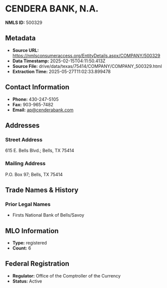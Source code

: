 # CENDERA BANK, N.A.

**NMLS ID:** 500329

## Metadata
- **Source URL:** https://nmlsconsumeraccess.org/EntityDetails.aspx/COMPANY/500329
- **Data Timestamp:** 2025-02-15T04:11:50.413Z
- **Source File:** drive/data/texas/75414/COMPANY/COMPANY_500329.html
- **Extraction Time:** 2025-05-27T11:02:33.899478

## Contact Information
- **Phone:** 430-247-5105
- **Fax:** 903-965-7482
- **Email:** ap@cenderabank.com

## Addresses
### Street Address
615 E. Bells Blvd.; Bells, TX 75414

### Mailing Address
P.O. Box 97; Bells, TX 75414

## Trade Names & History
### Prior Legal Names
- Firsts National Bank of Bells/Savoy

## MLO Information
- **Type:** registered
- **Count:** 6

## Federal Registration
- **Regulator:** Office of the Comptroller of the Currency
- **Status:** Active
